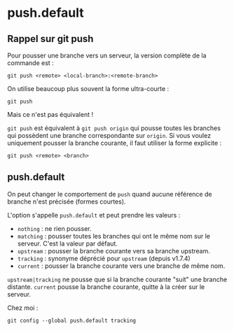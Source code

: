 push.default
============

Rappel sur git push
-------------------

Pour pousser une branche vers un serveur, la version complète de la commande est : 

    git push <remote> <local-branch>:<remote-branch>

On utilise beaucoup plus souvent la forme ultra-courte : 

    git push

Mais ce n'est pas équivalent !

`git push` est équivalent à `git push origin` qui pousse toutes les branches qui possèdent une branche correspondante sur `origin`. Si vous voulez uniquement pousser la branche courante, il faut utiliser la forme explicite : 

    git push <remote> <branch>

push.default
------------
On peut changer le comportement de `push` quand aucune référence de branche n'est précisée (formes courtes).

L'option s'appelle `push.default` et peut prendre les valeurs : 

 - `nothing` : ne rien pousser.
 - `matching` : pousser toutes les branches qui ont le même nom sur le serveur. C'est la valeur par défaut.
 - `upstream` : pousser la branche courante vers sa branche upstream.
 - `tracking` : synonyme déprécié pour `upstream` (depuis v1.7.4)
 - `current` : pousser la branche courante vers une branche de même nom.

`upstream|tracking` ne pousse que si la branche courante "suit" une branche distante. `current` pousse la branche courante, quitte à la créer sur le serveur.

Chez moi :

    git config --global push.default tracking

